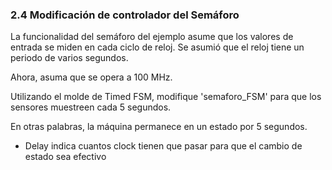 ### 2.4 Modificación de controlador del Semáforo
La funcionalidad del semáforo del ejemplo asume que los valores de entrada se miden en cada ciclo de reloj.
Se asumió que el reloj tiene un periodo de varios segundos.

Ahora, asuma que se opera a 100 MHz.

Utilizando el molde de Timed FSM, modifique 'semaforo_FSM' para que los sensores muestreen cada 5 segundos.

En otras palabras, la máquina permanece en un estado por 5 segundos.

* Delay indica cuantos clock tienen que pasar para que el cambio de estado sea efectivo



